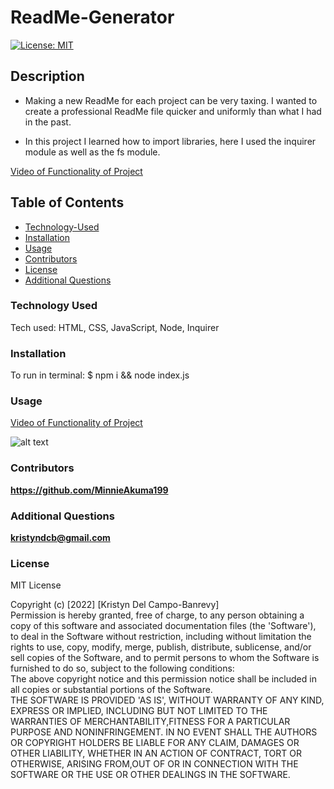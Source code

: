 # ReadMe-Generator

[![License: MIT](https://img.shields.io/badge/License-MIT-yellow.svg)](https://opensource.org/licenses/MIT)

## Description

- Making a new ReadMe for each project can be very taxing. I wanted to create a professional ReadMe file quicker and uniformly than what I had in the past. 

- In this project I learned how to import libraries, here I used the inquirer module as well as the fs module.

[Video of Functionality of Project](https://drive.google.com/file/d/10XIJvXM0wDQZN17kRhIvtXbPMLLR4USE/view)

## Table of Contents

- [Technology-Used](#technology-used)
- [Installation](#installation)
- [Usage](#usage)
- [Contributors](#contributors)
- [License](#license)
- [Additional Questions](#additional-questions)

### Technology Used 

Tech used: HTML, CSS, JavaScript, Node, Inquirer

### Installation

To run in terminal: $ npm i  && node index.js

### Usage

[Video of Functionality of Project](https://drive.google.com/file/d/10XIJvXM0wDQZN17kRhIvtXbPMLLR4USE/view)



![alt text](assets/ReadMeGenerator.gif)

### Contributors

**https://github.com/MinnieAkuma199**


### Additional Questions

**kristyndcb@gmail.com**

### License

MIT License

Copyright (c) [2022] [Kristyn Del Campo-Banrevy]<br /> Permission is hereby granted, free of charge, to any person obtaining a copy of this software and associated documentation files (the 'Software'), to deal in the Software without restriction, including without limitation the rights to use, copy, modify, merge, publish, distribute, sublicense, and/or sell copies of the Software, and to permit persons to whom the Software is furnished to do so, subject to the following conditions:<br />The above copyright notice and this permission notice shall be included in all copies or substantial portions of the Software.<br />THE SOFTWARE IS PROVIDED 'AS IS', WITHOUT WARRANTY OF ANY KIND, EXPRESS OR IMPLIED, INCLUDING BUT NOT LIMITED TO THE WARRANTIES OF MERCHANTABILITY,FITNESS FOR A PARTICULAR PURPOSE AND NONINFRINGEMENT. IN NO EVENT SHALL THE AUTHORS OR COPYRIGHT HOLDERS BE LIABLE FOR ANY CLAIM, DAMAGES OR OTHER LIABILITY, WHETHER IN AN ACTION OF CONTRACT, TORT OR OTHERWISE, ARISING FROM,OUT OF OR IN CONNECTION WITH THE SOFTWARE OR THE USE OR OTHER DEALINGS IN THE SOFTWARE.
